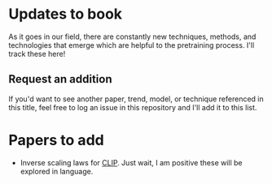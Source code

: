 # Updates to book
As it goes in our field, there are constantly new techniques, methods, and technologies that emerge which are helpful to the pretraining process. I'll track these here!

## Request an addition
If you'd want to see another paper, trend, model, or technique referenced in this title, feel free to log an issue in this repository and I'll add it to this list.

# Papers to add
- Inverse scaling laws for [CLIP](https://arxiv.org/pdf/2305.07017.pdf). Just wait, I am positive these will be explored in language.
